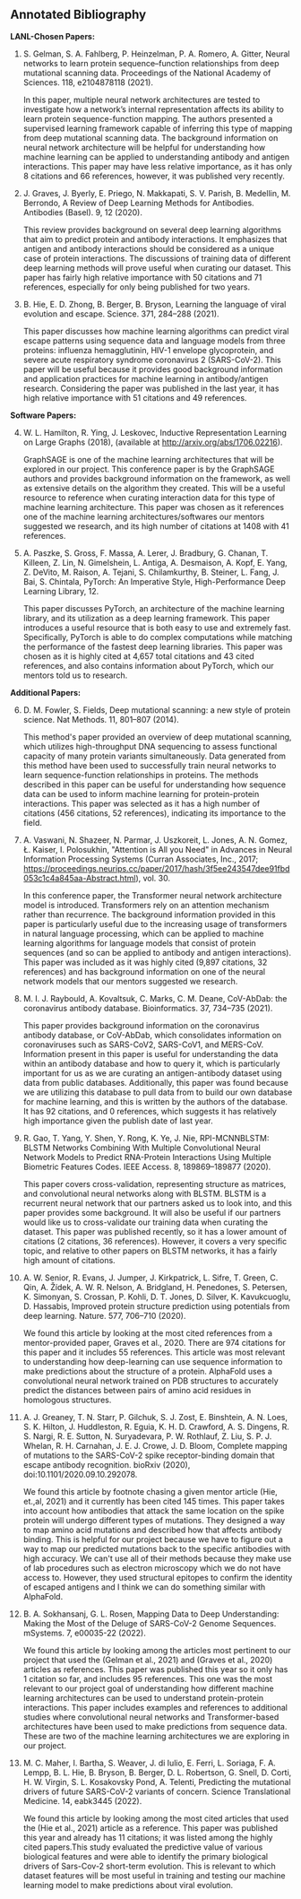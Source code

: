 ## Annotated Bibliography

**LANL-Chosen Papers:**

1. S. Gelman, S. A. Fahlberg, P. Heinzelman, P. A. Romero, A. Gitter, Neural networks to learn protein sequence–function relationships from deep mutational scanning data. Proceedings of the National Academy of Sciences. 118, e2104878118 (2021).
	
    In this paper, multiple neural network architectures are tested to investigate how a network’s internal representation affects its ability to learn protein sequence-function mapping. The authors presented a supervised learning framework capable of inferring this type of mapping from deep mutational scanning data. The background information on neural network architecture will be helpful for understanding how machine learning can be applied to understanding antibody and antigen interactions. This paper may have less relative importance, as it has only 8 citations and 66 references, however, it was published very recently. 

2. J. Graves, J. Byerly, E. Priego, N. Makkapati, S. V. Parish, B. Medellin, M. Berrondo, A Review of Deep Learning Methods for Antibodies. Antibodies (Basel). 9, 12 (2020).
    
    This review provides background on several deep learning algorithms that aim to predict protein and antibody interactions. It emphasizes that antigen and antibody interactions should be considered as a unique case of protein interactions. The discussions of training data of different deep learning methods will prove useful when curating our dataset. This paper has fairly high relative importance with 50 citations and 71 references, especially for only being published for two years.

3. B. Hie, E. D. Zhong, B. Berger, B. Bryson, Learning the language of viral evolution and escape. Science. 371, 284–288 (2021).
    
    This paper discusses how machine learning algorithms can predict viral escape patterns using sequence data and language models from three proteins: influenza hemagglutinin, HIV-1 envelope glycoprotein, and severe acute respiratory syndrome coronavirus 2 (SARS-CoV-2). This paper will be useful because it provides good background information and application practices for machine learning in antibody/antigen research. Considering the paper was published in the last year, it has high relative importance with 51 citations and 49 references.

**Software Papers:**

4. W. L. Hamilton, R. Ying, J. Leskovec, Inductive Representation Learning on Large Graphs (2018), (available at http://arxiv.org/abs/1706.02216).
	
    GraphSAGE is one of the machine learning architectures that will be explored in our project. This conference paper is by the GraphSAGE authors and provides background information on the framework, as well as extensive details on the algorithm they created. This will be a useful resource to reference when curating interaction data for this type of machine learning architecture. This paper was chosen as it references one of the machine learning architectures/softwares our mentors suggested we research, and its high number of citations at 1408 with 41 references.

5. A. Paszke, S. Gross, F. Massa, A. Lerer, J. Bradbury, G. Chanan, T. Killeen, Z. Lin, N. Gimelshein, L. Antiga, A. Desmaison, A. Kopf, E. Yang, Z. DeVito, M. Raison, A. Tejani, S. Chilamkurthy, B. Steiner, L. Fang, J. Bai, S. Chintala, PyTorch: An Imperative Style, High-Performance Deep Learning Library, 12.
    
    This paper discusses PyTorch, an architecture of the machine learning library, and its utilization as a deep learning framework. This paper introduces a useful resource that is both easy to use and extremely fast. Specifically, PyTorch is able to do complex computations while matching the performance of the fastest deep learning libraries. This paper was chosen as it is highly cited at 4,657 total citations and 43 cited references, and also contains information about PyTorch, which our mentors told us to research.

**Additional Papers:**

6. D. M. Fowler, S. Fields, Deep mutational scanning: a new style of protein science. Nat Methods. 11, 801–807 (2014).
	
    This method's paper provided an overview of deep mutational scanning, which utilizes high-throughput DNA sequencing to assess functional capacity of many protein variants simultaneously. Data generated from this method have been used to successfully train neural networks to learn sequence-function relationships in proteins. The methods described in this paper can be useful for understanding how sequence data can be used to inform machine learning for protein-protein interactions. This paper was selected as it has a high number of citations (456 citations, 52 references), indicating its importance to the field.

7. A. Vaswani, N. Shazeer, N. Parmar, J. Uszkoreit, L. Jones, A. N. Gomez, Ł. Kaiser, I. Polosukhin, "Attention is All you Need" in Advances in Neural Information Processing Systems (Curran Associates, Inc., 2017; https://proceedings.neurips.cc/paper/2017/hash/3f5ee243547dee91fbd053c1c4a845aa-Abstract.html), vol. 30.
    
    In this conference paper, the Transformer neural network architecture model is introduced. Transformers rely on an attention mechanism rather than recurrence. The background information provided in this paper is particularly useful due to the increasing usage of transformers in natural language processing, which can be applied to machine learning algorithms for language models that consist of protein sequences (and so can be applied to antibody and antigen interactions). This paper was included as it was highly cited (9,897 citations, 32 references) and has background information on one of the neural network models that our mentors suggested we research. 

8. M. I. J. Raybould, A. Kovaltsuk, C. Marks, C. M. Deane, CoV-AbDab: the coronavirus antibody database. Bioinformatics. 37, 734–735 (2021).
    
    This paper provides background information on the coronavirus antibody database, or CoV-AbDab, which consolidates information on coronaviruses such as SARS-CoV2, SARS-CoV1, and MERS-CoV. Information present in this paper is useful for understanding the data within an antibody database and how to query it, which is particularly important for us as we are curating an antigen-antibody dataset using data from public databases. Additionally, this paper was found because we are utilizing this database to pull data from to build our own database for machine learning, and this is written by the authors of the database. It has 92 citations, and 0 references, which suggests it has relatively high importance given the publish date of last year.

9. R. Gao, T. Yang, Y. Shen, Y. Rong, K. Ye, J. Nie, RPI-MCNNBLSTM: BLSTM Networks Combining With Multiple Convolutional Neural Network Models to Predict RNA-Protein Interactions Using Multiple Biometric Features Codes. IEEE Access. 8, 189869–189877 (2020).
	
    This paper covers cross-validation, representing structure as matrices, and convolutional neural networks along with BLSTM. BLSTM is a recurrent neural network that our partners asked us to look into, and this paper provides some background. It will also be useful if our partners would like us to cross-validate our training data when curating the dataset. This paper was published recently, so it has a lower amount of citations (2 citations, 36 references). However, it covers a very specific topic, and relative to other papers on BLSTM networks, it has a fairly high amount of citations.

10. A. W. Senior, R. Evans, J. Jumper, J. Kirkpatrick, L. Sifre, T. Green, C. Qin, A. Žídek, A. W. R. Nelson, A. Bridgland, H. Penedones, S. Petersen, K. Simonyan, S. Crossan, P. Kohli, D. T. Jones, D. Silver, K. Kavukcuoglu, D. Hassabis, Improved protein structure prediction using potentials from deep learning. Nature. 577, 706–710 (2020).
	
    We found this article by looking at the most cited references from a mentor-provided paper, Graves et al., 2020. There are 974 citations for this paper and it includes 55 references. This article was most relevant to understanding how deep-learning can use sequence information to make predictions about the structure of a protein. AlphaFold uses a convolutional neural network trained on PDB structures to accurately predict the distances between pairs of amino acid residues in homologous structures.

11. A. J. Greaney, T. N. Starr, P. Gilchuk, S. J. Zost, E. Binshtein, A. N. Loes, S. K. Hilton, J. Huddleston, R. Eguia, K. H. D. Crawford, A. S. Dingens, R. S. Nargi, R. E. Sutton, N. Suryadevara, P. W. Rothlauf, Z. Liu, S. P. J. Whelan, R. H. Carnahan, J. E. J. Crowe, J. D. Bloom, Complete mapping of mutations to the SARS-CoV-2 spike receptor-binding domain that escape antibody recognition. bioRxiv (2020), doi:10.1101/2020.09.10.292078.
    
    We found this article by footnote chasing a given mentor article (Hie, et.,al, 2021) and it currently has been cited 145 times. This paper takes into account how antibodies that attack the same location on the spike protein will undergo different types of mutations. They designed a way to map amino acid mutations and described how that affects antibody binding. This is helpful for our project because we have to figure out a way to map our predicted mutations back to the specific antibodies with high accuracy. We can't use all of their methods because they make use of lab procedures such as electron microscopy which we do not have access to. However, they used structural epitopes to confirm the identity of escaped antigens and I think we can do something similar with AlphaFold. 

12. B. A. Sokhansanj, G. L. Rosen, Mapping Data to Deep Understanding: Making the Most of the Deluge of SARS-CoV-2 Genome Sequences. mSystems. 7, e00035-22 (2022).
	
    We found this article by looking among the articles most pertinent to our project that used the (Gelman et al., 2021) and (Graves et al., 2020) articles as references. This paper was published this year so it only has 1 citation so far, and includes 95 references. This one was the most relevant to our project goal of understanding how different machine learning architectures can be used to understand protein-protein interactions. This paper includes examples and references to additional studies where convolutional neural networks and Transformer-based architectures have been used to make predictions from sequence data. These are two of the machine learning architectures we are exploring in our project.

13. M. C. Maher, I. Bartha, S. Weaver, J. di Iulio, E. Ferri, L. Soriaga, F. A. Lempp, B. L. Hie, B. Bryson, B. Berger, D. L. Robertson, G. Snell, D. Corti, H. W. Virgin, S. L. Kosakovsky Pond, A. Telenti, Predicting the mutational drivers of future SARS-CoV-2 variants of concern. Science Translational Medicine. 14, eabk3445 (2022).
    
    We found this article by looking among the most cited articles that used the (Hie et al., 2021) article as a reference. This paper was published this year and already has 11 citations; it was listed among the highly cited papers.This study evaluated the predictive value of various biological features and were able to identify the primary biological drivers of Sars-Cov-2 short-term evolution. This is relevant to which dataset features will be most useful in training and testing our machine learning model to make predictions about viral evolution. 

